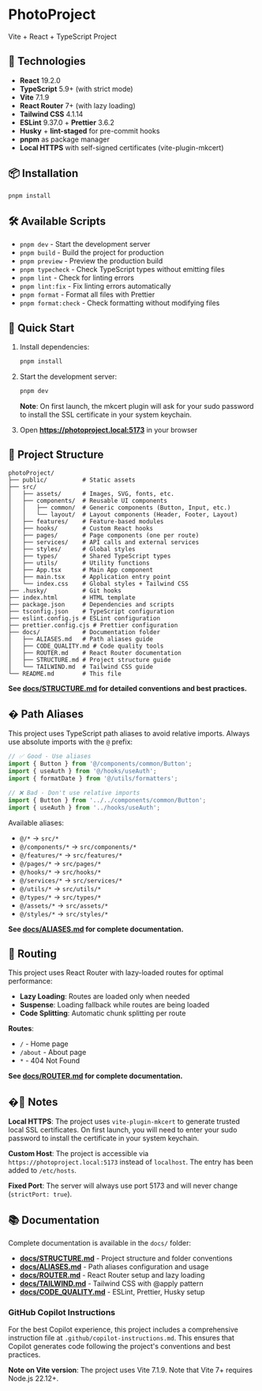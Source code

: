 # PhotoProject

Vite + React + TypeScript Project

## 🚀 Technologies

- **React** 19.2.0
- **TypeScript** 5.9+ (with strict mode)
- **Vite** 7.1.9
- **React Router** 7+ (with lazy loading)
- **Tailwind CSS** 4.1.14
- **ESLint** 9.37.0 + **Prettier** 3.6.2
- **Husky** + **lint-staged** for pre-commit hooks
- **pnpm** as package manager
- **Local HTTPS** with self-signed certificates (vite-plugin-mkcert)

## 📦 Installation

```bash
pnpm install
```

## 🛠️ Available Scripts

- `pnpm dev` - Start the development server
- `pnpm build` - Build the project for production
- `pnpm preview` - Preview the production build
- `pnpm typecheck` - Check TypeScript types without emitting files
- `pnpm lint` - Check for linting errors
- `pnpm lint:fix` - Fix linting errors automatically
- `pnpm format` - Format all files with Prettier
- `pnpm format:check` - Check formatting without modifying files

## 🏃 Quick Start

1. Install dependencies:

   ```bash
   pnpm install
   ```

2. Start the development server:

   ```bash
   pnpm dev
   ```

   **Note**: On first launch, the mkcert plugin will ask for your sudo password to install the SSL certificate in your system keychain.

3. Open **https://photoproject.local:5173** in your browser

## 📁 Project Structure

```
photoProject/
├── public/          # Static assets
├── src/
│   ├── assets/      # Images, SVG, fonts, etc.
│   ├── components/  # Reusable UI components
│   │   ├── common/  # Generic components (Button, Input, etc.)
│   │   └── layout/  # Layout components (Header, Footer, Layout)
│   ├── features/    # Feature-based modules
│   ├── hooks/       # Custom React hooks
│   ├── pages/       # Page components (one per route)
│   ├── services/    # API calls and external services
│   ├── styles/      # Global styles
│   ├── types/       # Shared TypeScript types
│   ├── utils/       # Utility functions
│   ├── App.tsx      # Main App component
│   ├── main.tsx     # Application entry point
│   └── index.css    # Global styles + Tailwind CSS
├── .husky/          # Git hooks
├── index.html       # HTML template
├── package.json     # Dependencies and scripts
├── tsconfig.json    # TypeScript configuration
├── eslint.config.js # ESLint configuration
├── prettier.config.cjs # Prettier configuration
├── docs/            # Documentation folder
│   ├── ALIASES.md   # Path aliases guide
│   ├── CODE_QUALITY.md # Code quality tools
│   ├── ROUTER.md    # React Router documentation
│   ├── STRUCTURE.md # Project structure guide
│   └── TAILWIND.md  # Tailwind CSS guide
└── README.md        # This file
```

**See [docs/STRUCTURE.md](./docs/STRUCTURE.md) for detailed conventions and best practices.**

## � Path Aliases

This project uses TypeScript path aliases to avoid relative imports. Always use absolute imports with the `@` prefix:

```typescript
// ✅ Good - Use aliases
import { Button } from '@/components/common/Button';
import { useAuth } from '@/hooks/useAuth';
import { formatDate } from '@/utils/formatters';

// ❌ Bad - Don't use relative imports
import { Button } from '../../components/common/Button';
import { useAuth } from '../hooks/useAuth';
```

Available aliases:

- `@/*` → `src/*`
- `@/components/*` → `src/components/*`
- `@/features/*` → `src/features/*`
- `@/pages/*` → `src/pages/*`
- `@/hooks/*` → `src/hooks/*`
- `@/services/*` → `src/services/*`
- `@/utils/*` → `src/utils/*`
- `@/types/*` → `src/types/*`
- `@/assets/*` → `src/assets/*`
- `@/styles/*` → `src/styles/*`

**See [docs/ALIASES.md](./docs/ALIASES.md) for complete documentation.**

## 🧭 Routing

This project uses React Router with lazy-loaded routes for optimal performance:

- **Lazy Loading**: Routes are loaded only when needed
- **Suspense**: Loading fallback while routes are being loaded
- **Code Splitting**: Automatic chunk splitting per route

**Routes**:

- `/` - Home page
- `/about` - About page
- `*` - 404 Not Found

**See [docs/ROUTER.md](./docs/ROUTER.md) for complete documentation.**

## �📝 Notes

**Local HTTPS**: The project uses `vite-plugin-mkcert` to generate trusted local SSL certificates. On first launch, you will need to enter your sudo password to install the certificate in your system keychain.

**Custom Host**: The project is accessible via `https://photoproject.local:5173` instead of `localhost`. The entry has been added to `/etc/hosts`.

**Fixed Port**: The server will always use port 5173 and will never change (`strictPort: true`).

## 📚 Documentation

Complete documentation is available in the `docs/` folder:

- **[docs/STRUCTURE.md](./docs/STRUCTURE.md)** - Project structure and folder conventions
- **[docs/ALIASES.md](./docs/ALIASES.md)** - Path aliases configuration and usage
- **[docs/ROUTER.md](./docs/ROUTER.md)** - React Router setup and lazy loading
- **[docs/TAILWIND.md](./docs/TAILWIND.md)** - Tailwind CSS with @apply pattern
- **[docs/CODE_QUALITY.md](./docs/CODE_QUALITY.md)** - ESLint, Prettier, Husky setup

### GitHub Copilot Instructions

For the best Copilot experience, this project includes a comprehensive instruction file at `.github/copilot-instructions.md`. This ensures that Copilot generates code following the project's conventions and best practices.

**Note on Vite version**: The project uses Vite 7.1.9. Note that Vite 7+ requires Node.js 22.12+.
